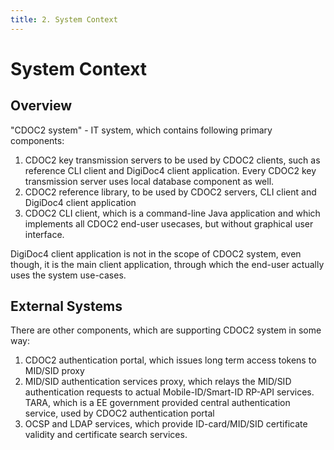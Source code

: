 ```yaml
---
title: 2. System Context
---
```

# System Context

## Overview

"CDOC2 system" - IT system, which contains following primary components:

1. CDOC2 key transmission servers to be used by CDOC2 clients, such as reference CLI client and DigiDoc4 client application. Every CDOC2 key transmission server uses local database component as well.
2. CDOC2 reference library, to be used by CDOC2 servers, CLI client and DigiDoc4 client application
3. CDOC2 CLI client, which is a command-line Java application and which implements all CDOC2 end-user usecases, but without graphical user interface.

DigiDoc4 client application is not in the scope of CDOC2 system, even though, it is the main client application, through which the end-user actually uses the system use-cases.

## External Systems

There are other components, which are supporting CDOC2 system in some way:

1. CDOC2 authentication portal, which issues long term access tokens to MID/SID proxy
2. MID/SID authentication services proxy, which relays the MID/SID authentication requests to actual Mobile-ID/Smart-ID RP-API services.
TARA, which is a EE government provided central authentication service, used by CDOC2 authentication portal
3. OCSP and LDAP services, which provide ID-card/MID/SID certificate validity and certificate search services.
